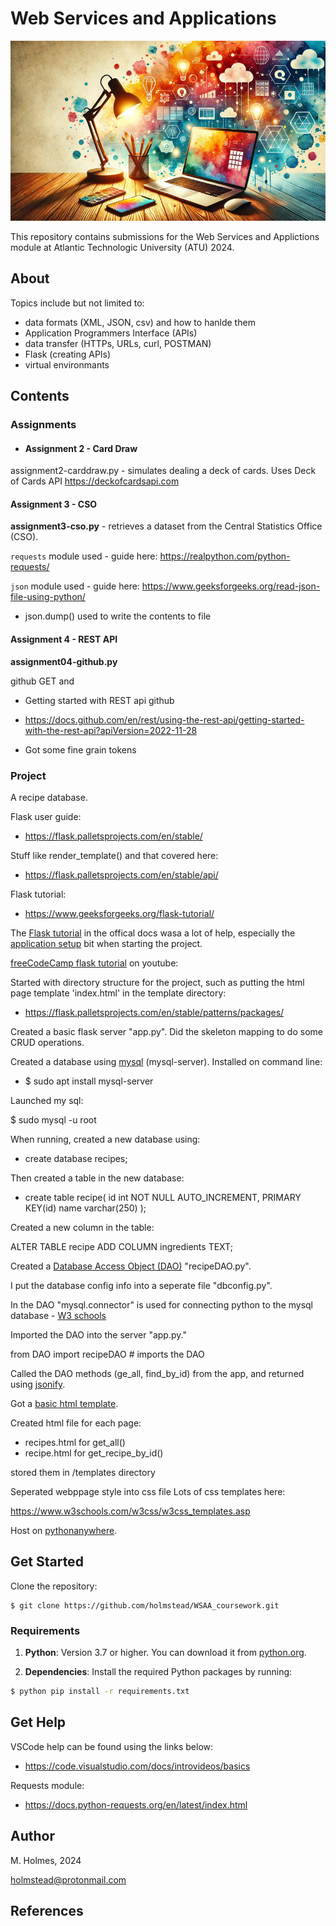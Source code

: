 # Web Services and Applications

![banner image.](img/banner.png)

This repository contains submissions for the Web Services and Applictions module at Atlantic Technologic University (ATU) 2024. 

## About

Topics include but not limited to:
-  data formats (XML, JSON, csv) and how to hanlde them
- Application Programmers Interface (APIs)
- data transfer (HTTPs, URLs, curl, POSTMAN)
- Flask (creating APIs)
- virtual environmants


## Contents


### Assignments

- #### Assignment 2 - Card Draw

assignment2-carddraw.py - simulates dealing a deck of cards. Uses Deck of Cards API https://deckofcardsapi.com

#### Assignment 3 - CSO

**assignment3-cso.py** - retrieves a dataset from the Central Statistics Office (CSO).

`requests` module used - guide here: https://realpython.com/python-requests/

`json` module used - guide here:  https://www.geeksforgeeks.org/read-json-file-using-python/

- json.dump() used to write the contents to file

#### Assignment 4 - REST API

**assignment04-github.py**

github GET and 

- Getting started with REST api github
- https://docs.github.com/en/rest/using-the-rest-api/getting-started-with-the-rest-api?apiVersion=2022-11-28

- Got some fine grain tokens


### Project

A recipe database.

Flask user guide:

- https://flask.palletsprojects.com/en/stable/

Stuff like render_template() and that covered here:

- https://flask.palletsprojects.com/en/stable/api/

Flask tutorial:

- https://www.geeksforgeeks.org/flask-tutorial/

The [Flask tutorial](https://flask.palletsprojects.com/en/stable/tutorial/) in the offical docs wasa a lot of help, especially the [application setup](https://flask.palletsprojects.com/en/stable/tutorial/factory/) bit when starting the project.


[freeCodeCamp flask tutorial](https://www.youtube.com/watch?v=Z1RJmh_OqeA) on youtube:


Started with directory structure for the project, such as putting the html page template 'index.html' in the template directory:

- https://flask.palletsprojects.com/en/stable/patterns/packages/


Created a basic flask server "app.py". Did the skeleton mapping to do some CRUD operations.


Created a database using [mysql](https://www.mysql.com/) (mysql-server). Installed on command line:

  - $ sudo apt install mysql-server

Launched my sql:

  $ sudo mysql -u root

When running, created a new database using:

  - create database recipes;

Then created a table in the new database:

  - create table recipe(
      id int NOT NULL AUTO_INCREMENT,
      PRIMARY KEY(id)
      name varchar(250)
      );

Created a new column in the table:

  ALTER TABLE recipe
  ADD COLUMN ingredients TEXT;

Created a [Database Access Object (DAO)](https://www.geeksforgeeks.org/data-access-object-pattern/) "recipeDAO.py".

I put the database config info into a seperate file "dbconfig.py".

In the DAO "mysql.connector" is used for connecting python to the mysql database - [W3 schools](https://www.w3schools.com/python/python_mysql_getstarted.asp)

Imported the DAO into the server "app.py."

  from DAO import recipeDAO # imports the DAO


Called the DAO methods (ge_all, find_by_id) from the app, and returned using [jsonify](https://pytutorial.com/flask-jsonify-create-json-responses-in-flask-applications/).


Got a [basic html template](https://www.freecodecamp.org/news/basic-html5-template-boilerplate-code-example/).

Created html file for each page:
  - recipes.html for get_all()
  - recipe.html for get_recipe_by_id()

  stored them in /templates directory



Seperated webppage style into css file
Lots of css templates here:

  https://www.w3schools.com/w3css/w3css_templates.asp


Host on [pythonanywhere](https://www.pythonanywhere.com/).



## Get Started

Clone the repository:

```
$ git clone https://github.com/holmstead/WSAA_coursework.git
```

### Requirements

1. **Python**: Version 3.7 or higher. You can download it from [python.org](https://www.python.org/downloads/).

2. **Dependencies**: Install the required Python packages by running:
  ```bash
  $ python pip install -r requirements.txt
   ```


## Get Help

VSCode help can be found using the links below:

- https://code.visualstudio.com/docs/introvideos/basics

Requests module:

- https://docs.python-requests.org/en/latest/index.html


## Author

M. Holmes, 2024

holmstead@protonmail.com

## References

